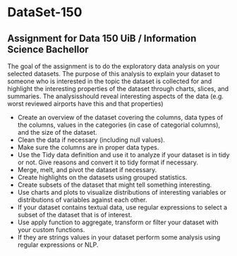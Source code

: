 # DataSet-150
## Assignment for Data 150 UiB / Information Science Bachellor

The goal of the assignment is to do the exploratory data analysis on your selected datasets. The purpose of this analysis to explain your dataset to someone who is interested in the topic the dataset is collected for and highlight the interesting properties of the dataset through charts, slices, and summaries. The analysisshould reveal interesting aspects of the data (e.g. worst reviewed airports have this and that properties)

- Create an overview of the dataset covering the columns, data types of the columns, values in the categories (in case of categorial columns), and the size of the dataset. 
-  Clean the data if necessary (including null values). 
-  Make sure the columns are in proper data types. 
-  Use the Tidy data definition and use it to analyze if your dataset is in tidy or not. Give reasons and convert it to tidy format if necessary. 
-  Merge, melt, and pivot the dataset if necessary. 
-  Create highlights on the datasets using grouped statistics. 
-  Create subsets of the dataset that might tell something interesting. 
-  Use charts and plots to visualize distributions of interesting variables or distributions of variables against each other. 
-  If your dataset contains textual data, use regular expressions to select a subset of the dataset that is of interest. 
-  Use apply function to aggregate, transform or filter your dataset with your custom functions. 
-  If they are strings values in your dataset perform some analysis using regular expressions or NLP.
